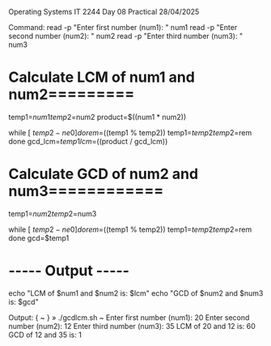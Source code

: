 
Operating Systems IT 2244
Day 08 Practical
28/04/2025


Command:
read -p "Enter first number (num1): " num1
read -p "Enter second number (num2): " num2
read -p "Enter third number (num3): " num3

# Calculate LCM of num1 and num2=========

temp1=$num1
temp2=$num2
product=$((num1 * num2))

while [ $temp2 -ne 0 ]
do
    rem=$((temp1 % temp2))
    temp1=$temp2
    temp2=$rem
done
gcd_lcm=$temp1
lcm=$((product / gcd_lcm))

# Calculate GCD of num2 and num3============
temp1=$num2
temp2=$num3

while [ $temp2 -ne 0 ]
do
    rem=$((temp1 % temp2))
    temp1=$temp2
    temp2=$rem
done
gcd=$temp1

# ----- Output -----
echo "LCM of $num1 and $num2 is: $lcm"
echo "GCD of $num2 and $num3 is: $gcd"


Output:
{ ~ }  » ./gcdlcm.sh                                                          ~
Enter first number (num1): 20
Enter second number (num2): 12
Enter third number (num3): 35
LCM of 20 and 12 is: 60
GCD of 12 and 35 is: 1

